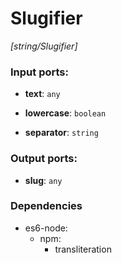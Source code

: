 # Slugifier

_[string/Slugifier]_

### Input ports:

* __text__: ` any `


* __lowercase__: ` boolean `


* __separator__: ` string `

### Output ports:

* __slug__: ` any `

### Dependencies

* es6-node:
    * npm:
        * transliteration

